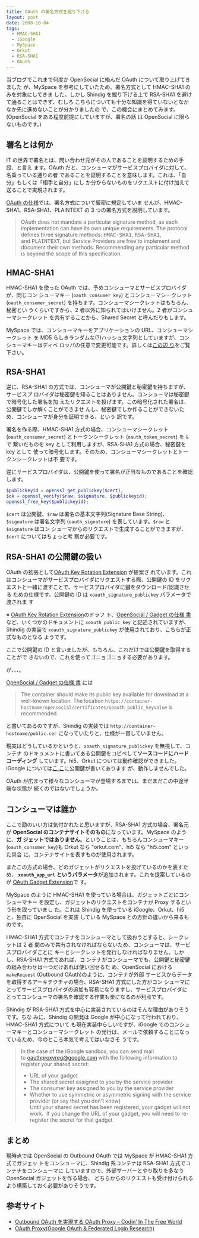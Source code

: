```yaml
---
title: OAuth の署名方式を掘り下げる
layout: post
date: 2008-10-04
tags:
  - HMAC-SHA1
  - iGoogle
  - MySpace
  - Orkut
  - RSA-SHA1
  - OAuth
---
```


当ブログでこれまで何度か OpenSocial に絡んだ OAuth について取り上げてきました
が、MySpace を参考にしていたため、署名方式として HMAC-SHA1 のみを対象にしてきま
した。しかし Shindig を掘り下げる上で RSA-SHA1 を避けて通ることはできず、むしろ
こちらについても十分な知識を得ていないとなかなか先に進めないことが分かりましたの
で、この機会にまとめてみます。(OpenSocial をある程度前提にしていますが、署名の話
は OpenSocial に限らないものです。)

## 署名とは何か

IT の世界で署名とは、問い合わせ元がその人であることを証明するための手段、と言え
ます。OAuth だと、コンシューマがサービスプロバイダに対して、名乗っている通りの者
であることを証明することを意味します。これは、「自分」もしくは「相手と自分」にし
か分からないものをリクエストに付け加えて送ることで実現されます。

[OAuth の仕様](http://oauth.net/core/1.0)では、署名方式について厳密に規定していま
せんが、HMAC-SHA1、RSA-SHA1、PLAINTEXT の 3 つの署名方式を説明しています。

> OAuth does not mandate a particular signature method, as each implementation
> can have its own unique requirements. The protocol defines three signature
> methods: <tt>HMAC-SHA1</tt>, <tt>RSA-SHA1</tt>, and <tt>PLAINTEXT</tt>, but
> Service Providers are free to implement and document their own methods.
> Recommending any particular method is beyond the scope of this specification.

## HMAC-SHA1

HMAC-SHA1 を使った OAuth では、予めコンシューマとサービスプロバイダが、同じコン
シューマキー (`oauth_consumer_key`) とコンシューマシークレット
(`oauth_consumer_secret`) を持ちます。コンシューマシークレットはもちろん、秘密とい
うくらいですから、2 者以外に知られてはいけません。2 者がコンシューマシークレット
を共有することから、Shared Secret と呼んだりもします。

MySpace では、コンシューマキーをアプリケーションの URL、コンシューマシークレット
を MD5 らしきランダムな(?)ハッシュ文字列としていますが、コンシューマキーはディベ
ロッパの任意で変更可能です。詳しくは[この辺
り](http://devlog.agektmr.com/archives/tag/oauth)をご覧下さい。

## RSA-SHA1

逆に、RSA-SHA1 の方式では、コンシューマが公開鍵と秘密鍵を持ちますが、サービスプ
ロバイダは秘密鍵を知ることはありません。コンシューマは秘密鍵で暗号化した署名を加
えたリクエストを投げます。この暗号化された署名は、公開鍵でしか解くことができませ
んし、秘密鍵でしか作ることができないため、コンシューマが身分を証明できる、という
訳です。

署名を作る際、HMAC-SHA1 方式の場合、コンシューマシークレット
(`oauth_consumer_secret`) とトークンシークレット (`oauth_token_secret`) を `&`で
繋いだものを key として利用しますが、RSA-SHA1 方式の場合、秘密鍵を key として
使って暗号化します。そのため、コンシューマシークレットとトークンシークレットは不
要です。

逆にサービスプロバイダは、公開鍵を使って署名が正当なものであることを確認します。

```php
$publickeyid = openssl_get_publickey($cert);
$ok = openssl_verify($raw, $signature, $publickeyid);
openssl_free_key($publickeyid);
```

`$cert` は公開鍵、`$raw` は署名の基本文字列(Signature Base String)、`$signature`
は署名文字列 (`oauth_signature`) を表しています。`$raw` と `$signature` はコン
シューマからのリクエストで生成することができますが、`$cert` についてはちょっと考
察が必要です。

## RSA-SHA1 の公開鍵の扱い

OAuth の拡張として[OAuth Key Rotation
Extension](http://dirk.balfanz.googlepages.com/oauth_key_rotation.html) が提案さ
れています。これはコンシューマがサービスプロバイダにリクエストする際、公開鍵の ID
をリクエストと一緒に渡すことで、サービスプロバイダに鍵をダウンロード/認識させる
ための仕様です。公開鍵の ID は `xoauth_signature_publickey` パラメータで渡されま
す

※ [OAuth Key Rotation
Extension](http://dirk.balfanz.googlepages.com/oauth_key_rotation.html)のドラフ
ト、[OpenSocial / Gadget の仕様
書](http://www.opensocial.org/Technical-Resources/opensocial-spec-v08/gadgets-reference08#gadgets.io.makeRequest)
など、いくつかのドキュメントに `xoauth_public_key` と記述されていますが、Shindig
の実装で `xoauth_signature_publickey` が使用されており、こちらが正式なものとなる
ようです。

ここで公開鍵の ID と言いましたが、もちろん、これだけでは公開鍵を取得することがで
きないので、これを使ってゴニョゴニョする必要があります。

が、、、。

[OpenSocial / Gadget の仕様
書](http://www.opensocial.org/Technical-Resources/opensocial-spec-v08/gadgets-reference08#gadgets.io.makeRequest)
には

> The container should make its public key available for download at a
> well-known location. The
> location `https://container-hostname/opensocial/certificates/xoauth_public_keyvalue` is
> recommended.

と書いてあるのですが、Shindig の実装では `http://container-hostname/public.cer`
になっていたりと、仕様が一貫していません。

現実はどうしているかというと、`xoauth_signature_publickey` を無視して、コンテナ
のドキュメントに書いてある公開鍵をコピペして**ソースコードにハードコーディング**
しています。hi5、Orkut については動作確認ができました。iGoogle については[こ
こ](https://sites.google.com/site/oauthgoog/oauth-proxy)に公開鍵が書いてあります
が、動作しませんでした。

OAuth が広まって様々なコンシューマが登場するまでは、まだまだこの中途半端な状態が
続くのではないでしょうか。

## コンシューマは誰か

ここで勘のいい方は気付かれたと思いますが、RSA-SHA1 方式の場合、署名元が
**OpenSocial のコンテナサイトそのもの**になっています。MySpace のように、**ガ
ジェットではありません**。ということは、もちろんコンシューマキー
(`oauth_consumer_key`)も Orkut なら "orkut.com"、hi5 なら "hi5.com" といった具合
に、コンテナサイトを表すものが使用されます。

またこの方式の場合、どのガジェットがリクエストを投げているのかを表すため、
**`xoauth_app_url` というパラメータ**が追加されます。これを提案しているのが
[OAuth Gadget
Extension](http://dirk.balfanz.googlepages.com/oauth_gadget_extension.html)で
す。

MySpace のように HMAC-SHA1 を使っている場合は、ガジェットごとにコンシューマキー
を設定し、ガジェットのリクエストをコンテナが Proxy するという形を取っていまし
た。これは Shindig を使っている iGoogle、Orkut、hi5 と、独自に OpenSocial を実装
している MySpace との方針の違いから来るものです。

HMAC-SHA1 方式でコンテナをコンシューマとして扱おうとすると、シークレットは 2 者
間のみで共有されなければならないため、コンシューマは、サービスプロバイダごとに
キーとシークレットを発行しなければなりません。しかし、RSA-SHA1 方式であれば、コ
ンテナがコンシューマでも、公開鍵と秘密鍵の組み合わせは一つだけあれば使い回せるた
め、OpenSocial における `makeRequest` (Outbound OAuth)のように、コンテナが外部
サービスからデータを取得するアーキテクチャの場合、RSA-SHA1 方式にした方がコン
シューマにとってサービスプロバイダの追加も容易になりますし、サービスプロバイダに
とってコンシューマの署名を確認する作業も楽になるのが利点です。

Shindig が RSA-SHA1 方式を中心に実装されているのはそんな理由がありそうです。ちな
みに、Shindig の開発は Google が中心になって行われており、HMAC-SHA1 方式について
も現在実装中らしいですが、iGoogle でのコンシューマキーとコンシューマシークレット
の発行は、メールで依頼することになっているため、今のところ本気で考えてはいなさそ
うです。

> In the case of the iGoogle sandbox, you can send mail
> to oauthproxyreg@google.com with the following information to register your
> shared secret:  
> * URL of your gadget  
> * The shared secret assigned to you by the service provider  
> * The consumer key assigned to you by the service provider  
> * Whether to use symmetric or asymmetric signing with the service provider (or
>   say that you don't know)  
>   Until your shared secret has been registered, your gadget will not work.  If
>   you change the URL of your gadget, you will need to re-register the secret
>   for that gadget.

## まとめ

現時点では OpenSocial の Outbound OAuth では MySpace が HMAC-SHA1 方式でガジェッ
トをコンシューマに、Shindig 系コンテナは RSA-SHA1 方式でコンテナをコンシューマに
していますので、外部サーバーとやり取りを多なう OpenSocial ガジェットを作る場合、
どちらからのリクエストも受け付けられるよう構築しておく必要がありそうです。

## **参考サイト**

* [Outbound OAuth を実現する OAuth Proxy – Codin’ In The Free
  World](http://d.hatena.ne.jp/lyokato/20080818/1219081040)
* [OAuth Proxy(Google OAuth & Federated Login
  Research)](https://sites.google.com/site/oauthgoog/oauth-proxy)
